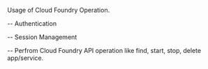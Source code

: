 Usage of Cloud Foundry Operation.

-- Authentication

-- Session Management

-- Perfrom Cloud Foundry API operation like find, start, stop, delete app/service.
